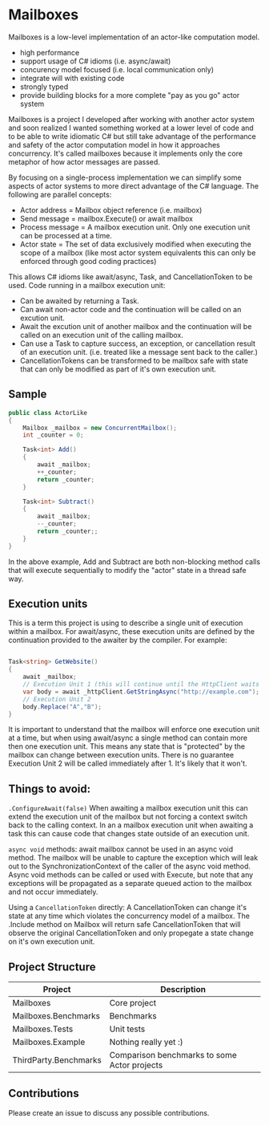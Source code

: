 # Mailboxes

Mailboxes is a low-level implementation of an actor-like computation model.
- high performance
- support usage of C# idioms (i.e. async/await)
- concurency model focused (i.e. local communication only)
- integrate will with existing code
- strongly typed
- provide building blocks for a more complete "pay as you go" actor system

Mailboxes is a project I developed after working with another actor system and soon realized I wanted something worked at a lower level of code and to be able to write idiomatic C# but still take advantage of the performance and safety of the actor computation model in how it approaches concurrency.  It's called mailboxes because it implements only the core metaphor of how actor messages are passed.

By focusing on a single-process implementation we can simplify some aspects of actor systems to more direct advantage of the C# language.  The following are parallel concepts:
- Actor address = Mailbox object reference (i.e. mailbox)
- Send message = mailbox.Execute() or await mailbox
- Process message = A mailbox execution unit.  Only one execution unit can be processed at a time.
- Actor state = The set of data exclusively modified when executing the scope of a mailbox (like most actor system equivalents this can only be enforced through good coding practices)

This allows C# idioms like await/async, Task, and CancellationToken to be used. Code running in a mailbox execution unit:
- Can be awaited by returning a Task.
- Can await non-actor code and the continuation will be called on an excution unit.
- Await the excution unit of another mailbox and the continuation will be called on an execution unit of the calling mailbox.
- Can use a Task to capture success, an exception, or cancellation result of an execution unit.  (i.e. treated like a message sent back to the caller.)
- CancellationTokens can be transformed to be mailbox safe with state that can only be modified as part of it's own execution unit.

## Sample

```C#
public class ActorLike
{
    Mailbox _mailbox = new ConcurrentMailbox();
    int _counter = 0;

    Task<int> Add() 
    {
        await _mailbox;
        ++_counter;
        return _counter;
    }

    Task<int> Subtract()
    {
        await _mailbox;
        --_counter;
        return _counter;;
    }
}

```

In the above example, Add and Subtract are both non-blocking method calls that will execute sequentially to modify the "actor" state in a thread safe way.

## Execution units

This is a term this project is using to describe a single unit of execution within a mailbox.  For await/async, these execution units are defined by the continuation provided to the awaiter by the compiler.  For example:

```C#

Task<string> GetWebsite()
{
    await _mailbox;
    // Execution Unit 1 (this will continue until the HttpClient waits on IO)
    var body = await _httpClient.GetStringAsync("http://example.com");
    // Execution Unit 2    
    body.Replace("A","B");
}

```

It is important to understand that the mailbox will enforce one execution unit at a time, but when using await/async a single method can contain more then one execution unit.  This means any state that is "protected" by the mailbox can change between execution units.  There is no guarantee Execution Unit 2 will be called immediately after 1.  It's likely that it won't.

## Things to avoid:
`.ConfigureAwait(false)`
When awaiting a mailbox execution unit this can extend the execution unit of the mailbox but not forcing a context switch back to the calling context. In an a mailbox execution unit when awaiting a task this can cause code that changes state outside of an execution unit.

`async void`  methods:
await mailbox cannot be used in an async void method.  The mailbox will be unable to capture the exception which will leak out to the SynchronizationContext of the caller of the async void method.  Async void methods can be called or used with Execute, but note that any exceptions will be propagated as a separate queued action to the mailbox and not occur immediately.

Using a `CancellationToken` directly:
A CancellationToken can change it's state at any time which violates the concurrency model of a mailbox.  The .Include method on Mailbox will return safe CancellationToken that will observe the original CancellationToken and only propegate a state change on it's own execution unit.

## Project Structure

| Project | Description |
|---------|-------------|
| Mailboxes | Core project  |
| Mailboxes.Benchmarks | Benchmarks |
| Mailboxes.Tests | Unit tests |
| Mailboxes.Example | Nothing really yet :) |
| ThirdParty.Benchmarks | Comparison benchmarks to some Actor projects |


## Contributions

Please create an issue to discuss any possible contributions.